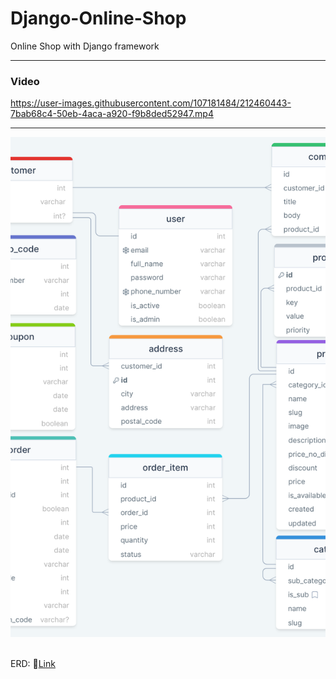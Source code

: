 # Django-Online-Shop
Online Shop with Django framework

-----
### Video



https://user-images.githubusercontent.com/107181484/212460443-7bab68c4-50eb-4aca-a920-f9b8ded52947.mp4

------
<div align=center>
  <img src="https://github.com/mehdi-mirzaie78/Django-Online-Shop/blob/Hotfix/pictures/Fixed%20ERD.png" alt="ERD" style="width: 960px; height: 800px; object-fit: cover;">
</div>
<br>

ERD: 🔗[Link](https://drawsql.app/teams/mehdi-9/diagrams/shop)
